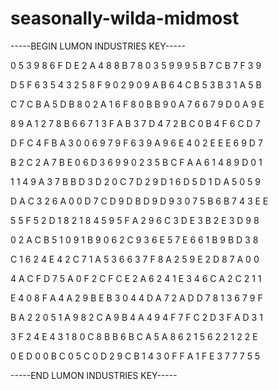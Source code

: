 # seasonally-wilda-midmost

-----BEGIN LUMON INDUSTRIES KEY-----

0 5 3 9 8 6 F D E 2 A 4 8 8 B 7 8 0 3 5 9 9 9 5 B 7 C B 7 F 3 9

D 5 F 6 3 5 4 3 2 5 8 F 9 0 2 9 0 9 A B 6 4 C B 5 3 B 3 1 A 5 B

C 7 C B A 5 D B 8 0 2 A 1 6 F 8 0 B B 9 0 A 7 6 6 7 9 D 0 A 9 E

8 9 A 1 2 7 8 B 6 6 7 1 3 F A B 3 7 D 4 7 2 B C 0 B 4 F 6 C D 7

D F C 4 F B A 3 0 0 6 9 7 9 F 6 3 9 A 9 6 E 4 0 2 E E E 6 9 D 7

B 2 C 2 A 7 B E 0 6 D 3 6 9 9 0 2 3 5 B C F A A 6 1 4 8 9 D 0 1

1 1 4 9 A 3 7 B B D 3 D 2 0 C 7 D 2 9 D 1 6 D 5 D 1 D A 5 0 5 9

D A C 3 2 6 A 0 0 D 7 C D 9 D B D 9 D 9 3 0 7 5 B 6 B 7 4 3 E E

5 5 F 5 2 D 1 8 2 1 8 4 5 9 5 F A 2 9 6 C 3 D E 3 B 2 E 3 D 9 8

0 2 A C B 5 1 0 9 1 B 9 0 6 2 C 9 3 6 E 5 7 E 6 6 1 B 9 B D 3 8

C 1 6 2 4 E 4 2 C 7 1 A 5 3 6 6 3 7 F 8 A 2 5 9 E 2 D 8 7 A 0 0

4 A C F D 7 5 A 0 F 2 C F C E 2 A 6 2 4 1 E 3 4 6 C A 2 C 2 1 1

E 4 0 8 F A 4 A 2 9 B E B 3 0 4 4 D A 7 2 A D D 7 8 1 3 6 7 9 F

B A 2 2 0 5 1 A 9 8 2 C A 9 B 4 A 4 9 4 F 7 F C 2 D 3 F A D 3 1

3 F 2 4 E 4 3 1 8 0 C 8 B B 6 B C A 5 A 8 6 2 1 5 6 2 2 1 2 2 E

0 E D 0 0 B C 0 5 C 0 D 2 9 C B 1 4 3 0 F F A 1 F E 3 7 7 7 5 5

-----END LUMON INDUSTRIES KEY-----
